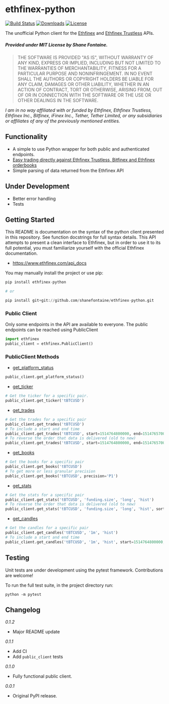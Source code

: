 # ethfinex-python

[![Build Status](https://travis-ci.org/shanefontaine/ethfinex-python.svg?branch=master)](https://travis-ci.org/shanefontaine/ethfinex-python)
[![Downloads](https://pepy.tech/badge/ethfinex-python)](https://pepy.tech/project/ethfinex-python)
[![License](http://img.shields.io/badge/license-MIT-blue.svg)](https://raw.githubusercontent.com/shanefontaine/ethfinex-python/master/LICENSE)

The unofficial Python client for the [Ethfinex](https://www.ethfinex.com/api_docs) and [Ethfinex Trustless](https://ethfinex.docs.apiary.io/#) APIs.

##### Provided under MIT License by Shane Fontaine.
> THE SOFTWARE IS PROVIDED "AS IS", WITHOUT WARRANTY OF ANY KIND, EXPRESS OR
IMPLIED, INCLUDING BUT NOT LIMITED TO THE WARRANTIES OF MERCHANTABILITY, FITNESS
FOR A PARTICULAR PURPOSE AND NONINFRINGEMENT. IN NO EVENT SHALL THE AUTHORS OR
COPYRIGHT HOLDERS BE LIABLE FOR ANY CLAIM, DAMAGES OR OTHER LIABILITY, WHETHER
IN AN ACTION OF CONTRACT, TORT OR OTHERWISE, ARISING FROM, OUT OF OR IN
CONNECTION WITH THE SOFTWARE OR THE USE OR OTHER DEALINGS IN THE SOFTWARE.

_I am in no way affiliated with or funded by Ethfinex, Ethfinex Trustless, Ethfinex Inc., Bitfinex, iFinex Inc., Tether, Tether Limited, or any subsidiaries or affiliates of any of the previously mentioned entities._

## Functionality
- A simple to use Python wrapper for both public and authenticated endpoints.
- [Easy trading directly against Ethfinex Trustless, Bitfinex and Ethfinex orderbooks](https://blog.ethfinex.com/introducing-ethfinex-trustless-2f7390955fe0/)
- Simple parsing of data returned from the Ethfinex API

## Under Development
- Better error handling
- Tests

## Getting Started
This README is documentation on the syntax of the python client presented in this repository. See function docstrings for full syntax details.
This API attempts to present a clean interface to Ethfinex, but in order to use it to its full potential, you must familiarize yourself with the official Ethfinex documentation.

- https://www.ethfinex.com/api_docs

You may manually install the project or use pip:

```python
pip install ethfinex-python

# or

pip install git+git://github.com/shanefontaine/ethfinex-python.git
```

### Public Client
Only some endpoints in the API are available to everyone. The public endpoints can be reached using PublicClient

```python
import ethfinex
public_client = ethfinex.PublicClient()
```

### PublicClient Methods
- [get_platform_status](https://docs.bitfinex.com/v2/reference#rest-public-platform-status)
```python
public_client.get_platform_status()
```

- [get_ticker](https://docs.bitfinex.com/v2/reference#rest-public-ticker)
```python
# Get the ticker for a specific pair.
public_client.get_ticker('tBTCUSD')
```

- [get_trades](https://docs.bitfinex.com/v2/reference#rest-public-trades)
```python
# Get the trades for a specific pair
public_client.get_trades('tBTCUSD')
# To include a start and end time
public_client.get_trades('tBTCUSD', start=1514764800000, end=1514765700000)
# To reverse the order that data is delivered (old to new)
public_client.get_trades('tBTCUSD', start=1514764800000, end=1514765700000, sort=1)
```

- [get_books](https://docs.bitfinex.com/v2/reference#rest-public-books)
```python
# Get the books for a specific pair
public_client.get_books('tBTCUSD')
# To get more or less granular precision
public_client.get_books('tBTCUSD', precision='P1')
```

- [get_stats](https://docs.bitfinex.com/v2/reference#rest-public-stats)
```python
# Get the stats for a specific pair
public_client.get_stats('tBTCUSD', 'funding.size', 'long', 'hist')
# To reverse the order that data is delivered (old to new)
public_client.get_stats('tBTCUSD', 'funding.size', 'long', 'hist', sort=1)
```

- [get_candles](https://docs.bitfinex.com/v2/reference#rest-public-candles)
```python
# Get the candles for a specific pair
public_client.get_candles('tBTCUSD', '1m', 'hist')
# To include a start and end time
public_client.get_candles('tBTCUSD', '1m', 'hist', start=1514764800000, end=1514765700000)
```

## Testing
Unit tests are under development using the pytest framework. Contributions are welcome!

To run the full test suite, in the project directory run:

```
python -m pytest
```

## Changelog

_0.1.2_
- Major README update

_0.1.1_
- Add CI
- Add `public_client` tests

_0.1.0_
- Fully functional public client.

_0.0.1_
- Original PyPI release.
